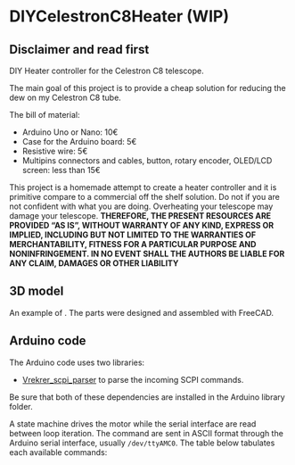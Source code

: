 # DIYCelestronC8Heater (WIP)

## Disclaimer and read first

DIY Heater controller for the Celestron C8 telescope.

The main goal of this project is to provide a cheap solution for reducing the dew on my Celestron C8 tube.

The bill of material:

- Arduino Uno or Nano: 10€
- Case for the Arduino board: 5€
- Resistive wire: 5€
- Multipins connectors and cables, button, rotary encoder, OLED/LCD screen: less than 15€

This project is a homemade attempt to create a heater controller and it is primitive compare to a commercial off the shelf solution. Do not if you are not confident with what you are doing. Overheating your telescope may damage your telescope. **THEREFORE, THE PRESENT RESOURCES ARE PROVIDED “AS IS”, WITHOUT WARRANTY OF ANY KIND, EXPRESS OR IMPLIED, INCLUDING BUT NOT LIMITED TO THE WARRANTIES OF MERCHANTABILITY, FITNESS FOR A PARTICULAR PURPOSE AND NONINFRINGEMENT. IN NO EVENT SHALL THE AUTHORS BE LIABLE FOR ANY CLAIM, DAMAGES OR OTHER LIABILITY**

## 3D model

An example of . The parts were designed and assembled with FreeCAD.

## Arduino code

The Arduino code uses two libraries:

- [Vrekrer_scpi_parser](https://github.com/Vrekrer/Vrekrer_scpi_parser) to parse the incoming SCPI commands.

Be sure that both of these dependencies are installed in the Arduino library folder.

A state machine drives the motor while the serial interface are read between loop iteration. 
The command are sent in ASCII format through the Arduino serial interface, usually `/dev/ttyAMC0`. The table below tabulates each available commands:

<!-- Command                   | Description
--------------------------|-------------------------------------
*IDN?                     | Ask for the identification string
FOCus:STEPper:ACcel float | Set the acceleration of the stepper
FOCus:STEPper:ACcel?      | Ask for the acceleration
FOCus:STEPper:RPMspeed    | Set the maximum speed of the stepper
FOCus:STEPper:RPMspeed?   | Ask for the maximum speed
FOCus:STEPper:Go int      | Move according to the given step.
FOCus:STEPper:GOto int    | Move to the given position.
FOCus:STEPper:Go?         | Ask if the stepper is running.
FOCus:STEPper:ABort       | Abort motion.
FOCus:STEPper:POSition?   | Ask for the current position.
FOCus:STEPper:RAZPOSition | Reset the position to zero.
FOCus:STEPper:MAXpos int  | Set the maximum position.
FOCus:STEPper:MAXpos?     | Ask for the maximum position. -->


<!-- ## Indilib

An INDI driver is avaible for the focuser. The patch is avaible in the indi folder. First download INDI source files from here [INDI](https://github.com/indilib/indi) and apply the patch:

```sh
cd indi
git am --signoff -k < 0001-Support-for-an-poor-man-s-DIY-focuser-for-Celestron.patch
```

Then indi can be build as described in the [INDI Readme](https://github.com/FlorianBen/indi#building) -->